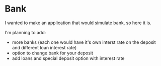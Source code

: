 # Bank

I wanted to make an application that would simulate bank, so here it is.

I'm planning to add:
- more banks (each one would have it's own interst rate on the deposit and different loan interest rate)
- option to change bank for your deposit
- add loans and special deposit option with interest rate
